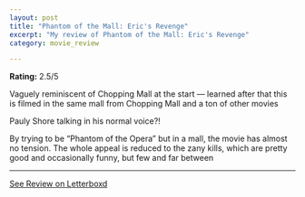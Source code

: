 ```yaml
---
layout: post
title: "Phantom of the Mall: Eric's Revenge"
excerpt: "My review of Phantom of the Mall: Eric's Revenge"
category: movie_review

---
```


**Rating:** 2.5/5

Vaguely reminiscent of Chopping Mall at the start — learned after that this is filmed in the same mall from Chopping Mall and a ton of other movies

Pauly Shore talking in his normal voice?! 

By trying to be “Phantom of the Opera” but in a mall, the movie has almost no tension. The whole appeal is reduced to the zany kills, which are pretty good and occasionally funny, but few and far between

<hr>

[See Review on Letterboxd](https://boxd.it/3Rfua7)
